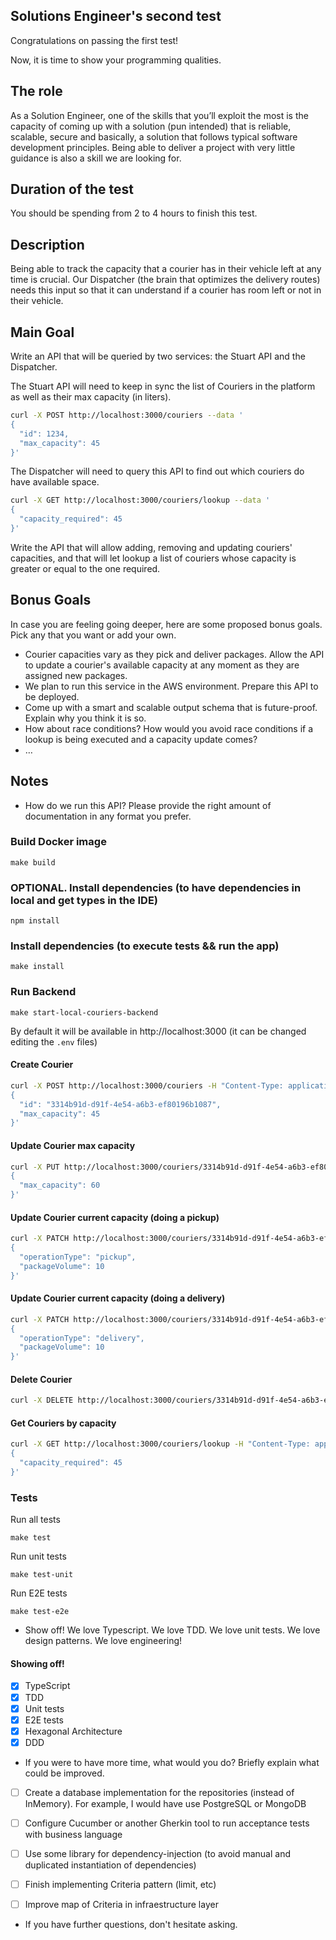 ## Solutions Engineer's second test
Congratulations on passing the first test!

Now, it is time to show your programming qualities.

## The role

As a Solution Engineer, one of the skills that you’ll exploit the most is the capacity of coming up with a solution (pun intended) that is reliable, scalable, secure and basically, a solution that follows typical software development principles.
Being able to deliver a project with very little guidance is also a skill we are looking for.
## Duration of the test

You should be spending from 2 to 4 hours to finish this test.

## Description
Being able to track the capacity that a courier has in their vehicle left at any time is crucial. Our Dispatcher (the brain that optimizes the delivery routes) needs this input so that it can understand if a courier has room left or not in their vehicle.

## Main Goal

Write an API that will be queried by two services: the Stuart API and the Dispatcher.

The Stuart API will need to keep in sync the list of Couriers in the platform as well as their max capacity (in liters).
```bash
curl -X POST http://localhost:3000/couriers --data '
{
  "id": 1234,
  "max_capacity": 45
}'
```
The Dispatcher will need to query this API to find out which couriers do have available space.
```bash
curl -X GET http://localhost:3000/couriers/lookup --data '
{
  "capacity_required": 45
}'
```
Write the API that will allow adding, removing and updating couriers' capacities, and that will let lookup a list of couriers whose capacity is greater or equal to the one required.

## Bonus Goals

In case you are feeling going deeper, here are some proposed bonus goals. Pick any that you want or add your own.

* Courier capacities vary as they pick and deliver packages. Allow the API to update a courier's available capacity at any moment as they are assigned new packages.
* We plan to run this service in the AWS environment. Prepare this API to be deployed.
* Come up with a smart and scalable output schema that is future-proof. Explain why you think it is so.
* How about race conditions? How would you avoid race conditions if a lookup is being executed and a capacity update comes?
* …

## Notes
* How do we run this API? Please provide the right amount of documentation in any format you prefer.

### Build Docker image
```
make build
```

### OPTIONAL. Install dependencies (to have dependencies in local and get types in the IDE)
```
npm install
```

### Install dependencies (to execute tests && run the app)
```
make install
```


### Run Backend
```
make start-local-couriers-backend
```

By default it will be available in http://localhost:3000 (it can be changed editing the `.env` files)


#### Create Courier
```bash
curl -X POST http://localhost:3000/couriers -H "Content-Type: application/json" --data '
{
  "id": "3314b91d-d91f-4e54-a6b3-ef80196b1087",
  "max_capacity": 45
}'
```

#### Update Courier max capacity
```bash
curl -X PUT http://localhost:3000/couriers/3314b91d-d91f-4e54-a6b3-ef80196b1087 -H "Content-Type: application/json" --data '
{
  "max_capacity": 60
}'
```

#### Update Courier current capacity (doing a pickup)
```bash
curl -X PATCH http://localhost:3000/couriers/3314b91d-d91f-4e54-a6b3-ef80196b1087 -H "Content-Type: application/json" --data '
{
  "operationType": "pickup",
  "packageVolume": 10
}'
```

#### Update Courier current capacity (doing a delivery)
```bash
curl -X PATCH http://localhost:3000/couriers/3314b91d-d91f-4e54-a6b3-ef80196b1087 -H "Content-Type: application/json" --data '
{
  "operationType": "delivery",
  "packageVolume": 10
}'
```

#### Delete Courier
```bash
curl -X DELETE http://localhost:3000/couriers/3314b91d-d91f-4e54-a6b3-ef80196b1087 -H "Content-Type: application/json"
```

#### Get Couriers by capacity
```bash
curl -X GET http://localhost:3000/couriers/lookup -H "Content-Type: application/json" --data '
{
  "capacity_required": 45
}'
```


### Tests

Run all tests
```
make test
```

Run unit tests
```
make test-unit
```

Run E2E tests
```
make test-e2e
```


* Show off! We love Typescript. We love TDD. We love unit tests. We love design patterns. We love engineering!

#### Showing off!

- [x] TypeScript
- [x] TDD
- [x] Unit tests
- [x] E2E tests
- [x] Hexagonal Architecture
- [x] DDD

* If you were to have more time, what would you do? Briefly explain what could be improved.

- [ ] Create a database implementation for the repositories (instead of InMemory). For example, I would have use PostgreSQL or MongoDB
- [ ] Configure Cucumber or another Gherkin tool to run acceptance tests with business language
- [ ] Use some library for dependency-injection (to avoid manual and duplicated instantiation of dependencies)
- [ ] Finish implementing Criteria pattern (limit, etc)
- [ ] Improve map of Criteria in infraestructure layer


* If you have further questions, don't hesitate asking.